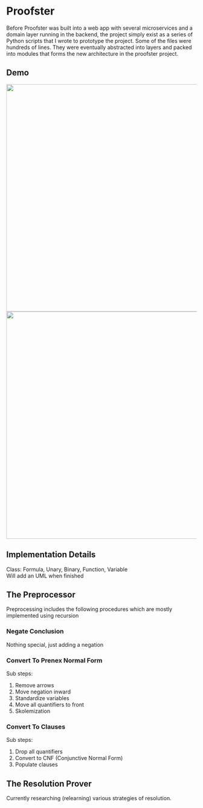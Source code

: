 # Proofster

Before Proofster was built into a web app with several microservices and a domain layer running in the backend, the project simply exist as a series of Python scripts that I wrote to prototype the project. Some of the files were hundreds of lines. They were eventually abstracted into layers and packed into modules that forms the new architecture in the proofster project.

## Demo
<p float="left">
  <img src="https://user-images.githubusercontent.com/58012125/210198674-0a0cdecd-3f82-43c7-bdc6-c38d1c1dc879.png" width="600" />
  <img src="https://user-images.githubusercontent.com/58012125/210264605-122405b9-6ec0-4bf2-b9d8-7524b0a72e8e.png" width="600" />
</p>

## Implementation Details
Class: Formula, Unary, Binary, Function, Variable\
Will add an UML when finished

## The Preprocessor
Preprocessing includes the following procedures which are mostly implemented using recursion
### Negate Conclusion
Nothing special, just adding a negation
### Convert To Prenex Normal Form
Sub steps:
1. Remove arrows
2. Move negation inward
3. Standardize variables
4. Move all quantifiers to front
5. Skolemization
### Convert To Clauses
Sub steps:
1. Drop all quantifiers
2. Convert to CNF (Conjunctive Normal Form)
3. Populate clauses


## The Resolution Prover
Currently researching (relearning) various strategies of resolution.
